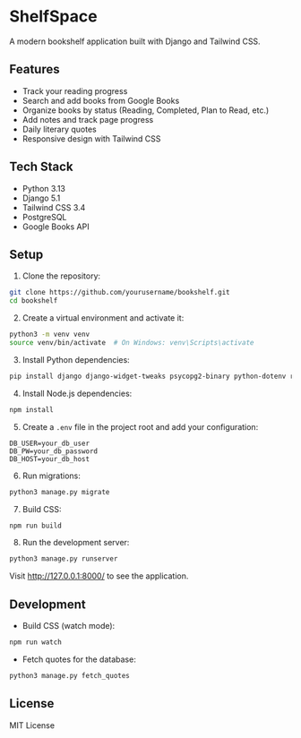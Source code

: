 # ShelfSpace

A modern bookshelf application built with Django and Tailwind CSS.

## Features

- Track your reading progress
- Search and add books from Google Books
- Organize books by status (Reading, Completed, Plan to Read, etc.)
- Add notes and track page progress
- Daily literary quotes
- Responsive design with Tailwind CSS

## Tech Stack

- Python 3.13
- Django 5.1
- Tailwind CSS 3.4
- PostgreSQL
- Google Books API

## Setup

1. Clone the repository:
```bash
git clone https://github.com/yourusername/bookshelf.git
cd bookshelf
```

2. Create a virtual environment and activate it:
```bash
python3 -m venv venv
source venv/bin/activate  # On Windows: venv\Scripts\activate
```

3. Install Python dependencies:
```bash
pip install django django-widget-tweaks psycopg2-binary python-dotenv requests
```

4. Install Node.js dependencies:
```bash
npm install
```

5. Create a `.env` file in the project root and add your configuration:
```
DB_USER=your_db_user
DB_PW=your_db_password
DB_HOST=your_db_host
```

6. Run migrations:
```bash
python3 manage.py migrate
```

7. Build CSS:
```bash
npm run build
```

8. Run the development server:
```bash
python3 manage.py runserver
```

Visit http://127.0.0.1:8000/ to see the application.

## Development

- Build CSS (watch mode):
```bash
npm run watch
```

- Fetch quotes for the database:
```bash
python3 manage.py fetch_quotes
```

## License

MIT License
